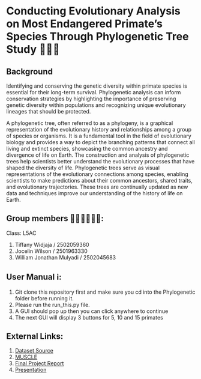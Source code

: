 # Conducting Evolutionary Analysis on Most Endangered Primate’s Species Through Phylogenetic Tree Study 👨🏻‍💻

## Background
Identifying and conserving the genetic diversity within primate species is essential for their long-term survival. Phylogenetic analysis can inform conservation strategies by highlighting the importance of preserving genetic diversity within populations and recognizing unique evolutionary lineages that should be protected.

A phylogenetic tree, often referred to as a phylogeny, is a graphical representation of the evolutionary history and relationships among a group of species or organisms. It is a fundamental tool in the field of evolutionary biology and provides a way to depict the branching patterns that connect all living and extinct species, showcasing the common ancestry and divergence of life on Earth. The construction and analysis of phylogenetic trees help scientists better understand the evolutionary processes that have shaped the diversity of life. Phylogenetic trees serve as visual representations of the evolutionary connections among species, enabling scientists to make predictions about their common ancestors, shared traits, and evolutionary trajectories. These trees are continually updated as new data and techniques improve our understanding of the history of life on Earth.

## Group members 🙋🏻‍♀️🙋🏻‍♂️:
Class: L5AC
1. Tiffany Widjaja / 2502059360
2. Jocelin Wilson / 2501963330
3. William Jonathan Mulyadi / 2502045683

## User Manual ℹ️:
1. Git clone this repository first and make sure you cd into the Phylogenetic folder before running it.
2. Please run the run_this.py file.
3. A GUI should pop up then you can click anywhere to continue
4. The next GUI will display 3 buttons for 5, 10 and 15 primates

## External Links:
1. [Dataset Source](https://www.ncbi.nlm.nih.gov/)
2. [MUSCLE](https://www.ebi.ac.uk/Tools/msa/muscle/)
4. [Final Project Report]()
5. [Presentation]()
